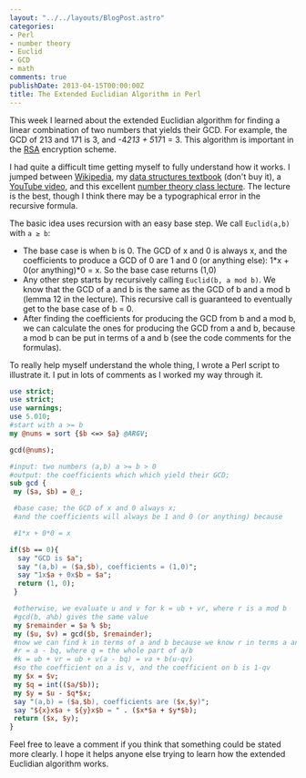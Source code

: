 ```yaml
---
layout: "../../layouts/BlogPost.astro"
categories:
- Perl
- number theory
- Euclid
- GCD
- math
comments: true
publishDate: 2013-04-15T00:00:00Z
title: The Extended Euclidian Algorithm in Perl
---
```


This week I learned about the extended Euclidian algorithm for finding a linear combination of two numbers that yields their GCD. For example, the GCD of 213 and 171 is 3, and -4*213 + 5*171 = 3. This algorithm is important in the [RSA](http://en.wikipedia.org/wiki/RSA_(algorithm)) encryption scheme.

I had quite a difficult time getting myself to fully understand how it works. I jumped between [Wikipedia](http://en.wikipedia.org/wiki/Extended_euclidean_algorithm), my [data structures textbook](http://www.amazon.com/Data-Structures-Problem-Solving-Using/dp/0321541405/ref=sr_1_1?ie=UTF8&amp;qid=1365529203&amp;sr=8-1&amp;keywords=data+structures+and+problem+solving+using+java) (don't buy it), a [YouTube video](http://www.youtube.com/watch?v=twlo21D9LY0), and this excellent [number theory class lecture](http://public.csusm.edu/aitken_html/m422/Handout1.pdf). The lecture is the best, though I think there may be a typographical error in the recursive formula.

The basic idea uses recursion with an easy base step. We call `Euclid(a,b)` with `a ≥ b`:

* The base case is when b is 0. The GCD of x and 0 is always x, and the coefficients to produce a GCD of 0 are 1 and 0 (or anything else): 1*x + 0(or anything)\*0 = x. So the base case returns (1,0)
* Any other step starts by recursively calling `Euclid(b, a mod b)`. We know that the GCD of a and b is the same as the GCD of b and a mod b (lemma 12 in the lecture). This recursive call is guaranteed to eventually get to the base case of b = 0.
* After finding the coefficients for producing the GCD from b and a mod b, we can calculate the ones for producing the GCD from a and b, because a mod b can be put in terms of a and b (see the code comments for the formulas).

To really help myself understand the whole thing, I wrote a Perl script to illustrate it. I put in lots of comments as I worked my way through it.

``` perl
use strict;
use strict;
use warnings;
use 5.010;
#start with a >= b
my @nums = sort {$b <=> $a} @ARGV;

gcd(@nums);

#input: two numbers (a,b) a >= b > 0
#output: the coefficients which which yield their GCD;
sub gcd {
 my ($a, $b) = @_;

 #base case; the GCD of x and 0 always x;
 #and the coefficients will always be 1 and 0 (or anything) because

 #1*x + 0*0 = x

if($b == 0){
  say "GCD is $a";
  say "(a,b) = ($a,$b), coefficients = (1,0)";
  say "1x$a + 0x$b = $a";
  return (1, 0);
 }

 #otherwise, we evaluate u and v for k = ub + vr, where r is a mod b
 #gcd(b, a%b) gives the same value
 my $remainder = $a % $b;
 my ($u, $v) = gcd($b, $remainder);
 #now we can find k in terms of a and b because we know r in terms a and b
 #r = a - bq, where q = the whole part of a/b
 #k = ub + vr = ub + v(a - bq) = va + b(u-qv)
 #so the coefficient on a is v, and the coefficient on b is 1-qv
 my $x = $v;
 my $q = int(($a/$b));
 my $y = $u - $q*$x;
 say "(a,b) = ($a,$b), coefficients are ($x,$y)";
 say "${x}x$a + ${y}x$b = " . ($x*$a + $y*$b);
 return ($x, $y);
}
```

Feel free to leave a comment if you think that something could be stated more clearly. I hope it helps anyone else trying to learn how the extended Euclidian algorithm works.
